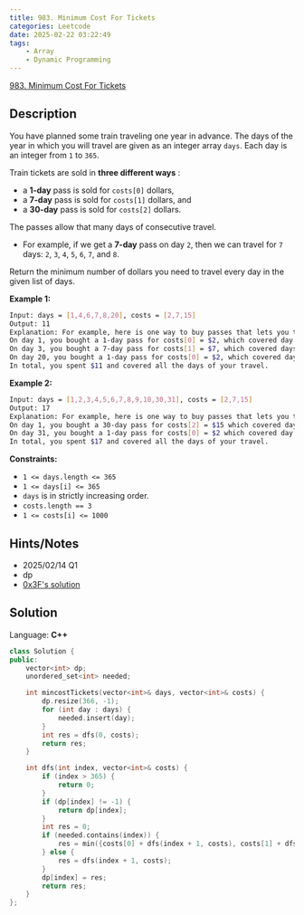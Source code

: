```yaml
---
title: 983. Minimum Cost For Tickets
categories: Leetcode
date: 2025-02-22 03:22:49
tags:
    - Array
    - Dynamic Programming
---
```


[983. Minimum Cost For Tickets](https://leetcode.com/problems/minimum-cost-for-tickets/description/?envType=company&envId=facebook&favoriteSlug=facebook-three-months)

## Description

You have planned some train traveling one year in advance. The days of the year in which you will travel are given as an integer array `days`. Each day is an integer from `1` to `365`.

Train tickets are sold in **three different ways** :

- a **1-day**  pass is sold for `costs[0]` dollars,
- a **7-day**  pass is sold for `costs[1]` dollars, and
- a **30-day**  pass is sold for `costs[2]` dollars.

The passes allow that many days of consecutive travel.

- For example, if we get a **7-day**  pass on day `2`, then we can travel for `7` days: `2`, `3`, `4`, `5`, `6`, `7`, and `8`.

Return the minimum number of dollars you need to travel every day in the given list of days.

**Example 1:**

```bash
Input: days = [1,4,6,7,8,20], costs = [2,7,15]
Output: 11
Explanation: For example, here is one way to buy passes that lets you travel your travel plan:
On day 1, you bought a 1-day pass for costs[0] = $2, which covered day 1.
On day 3, you bought a 7-day pass for costs[1] = $7, which covered days 3, 4, ..., 9.
On day 20, you bought a 1-day pass for costs[0] = $2, which covered day 20.
In total, you spent $11 and covered all the days of your travel.
```

**Example 2:**

```bash
Input: days = [1,2,3,4,5,6,7,8,9,10,30,31], costs = [2,7,15]
Output: 17
Explanation: For example, here is one way to buy passes that lets you travel your travel plan:
On day 1, you bought a 30-day pass for costs[2] = $15 which covered days 1, 2, ..., 30.
On day 31, you bought a 1-day pass for costs[0] = $2 which covered day 31.
In total, you spent $17 and covered all the days of your travel.
```

**Constraints:**

- `1 <= days.length <= 365`
- `1 <= days[i] <= 365`
- `days` is in strictly increasing order.
- `costs.length == 3`
- `1 <= costs[i] <= 1000`

## Hints/Notes

- 2025/02/14 Q1
- dp
- [0x3F's solution](https://leetcode.cn/problems/minimum-cost-for-tickets/solutions/2936177/jiao-ni-yi-bu-bu-si-kao-dpcong-ji-yi-hua-tkw4/?envType=company&envId=facebook&favoriteSlug=facebook-three-months)

## Solution

Language: **C++**

```C++
class Solution {
public:
    vector<int> dp;
    unordered_set<int> needed;

    int mincostTickets(vector<int>& days, vector<int>& costs) {
        dp.resize(366, -1);
        for (int day : days) {
            needed.insert(day);
        }
        int res = dfs(0, costs);
        return res;
    }

    int dfs(int index, vector<int>& costs) {
        if (index > 365) {
            return 0;
        }
        if (dp[index] != -1) {
            return dp[index];
        }
        int res = 0;
        if (needed.contains(index)) {
            res = min({costs[0] + dfs(index + 1, costs), costs[1] + dfs(index + 7, costs), costs[2] + dfs(index + 30, costs)});
        } else {
            res = dfs(index + 1, costs);
        }
        dp[index] = res;
        return res;
    }
};
```

